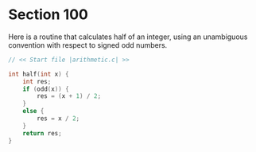 # Section 100

Here is a routine that calculates half of an integer, using an unambiguous convention with respect to signed odd numbers.

```c arithmetic.c
// << Start file |arithmetic.c| >>

int half(int x) {
    int res;
    if (odd(x)) {
        res = (x + 1) / 2;
    }
    else {
        res = x / 2;
    }
    return res;
}
```

